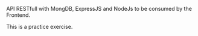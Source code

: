API RESTfull with MongDB, ExpressJS and NodeJs
to be consumed by the Frontend.

This is a practice exercise.